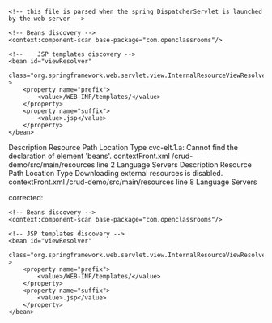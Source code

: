 <?xml version="1.0" encoding="UTF-8"?>
<beans xmlns="http://www.springframework.org/schema/beans"
    xmlns:xsi="http://www.w3.org/2001/XMLSchema-instance"
    xmlns:p="http://www.springframework.org/schema/p"
    xmlns:context="http://www.springframework.org/schema/context"
    xsi:schemaLocation="
        http://www.springframework.org/schema/beans
        http://www.springframework.org/schema/beans/spring-beans.xsd
        http://www.springframework.org/schema/context
        http://www.springframework.org/schema/context/spring-context.xsd">

	<!-- this file is parsed when the spring DispatcherServlet is launched by the web server -->

	<!-- Beans discovery -->
    <context:component-scan base-package="com.openclassrooms"/>

	<!-- 	JSP templates discovery -->
	<bean id="viewResolver"
    	class="org.springframework.web.servlet.view.InternalResourceViewResolver" >
        <property name="prefix">
            <value>/WEB-INF/templates/</value>
        </property>
        <property name="suffix">
            <value>.jsp</value>
        </property>
    </bean>

</beans>

Description	Resource	Path	Location	Type
cvc-elt.1.a: Cannot find the declaration of element 'beans'.	contextFront.xml	/crud-demo/src/main/resources	line 2	Language Servers
Description	Resource	Path	Location	Type
Downloading external resources is disabled.	contextFront.xml	/crud-demo/src/main/resources	line 8	Language Servers

corrected:
<?xml version="1.0" encoding="UTF-8"?>
<beans xmlns="http://www.springframework.org/schema/beans"
    xmlns:xsi="http://www.w3.org/2001/XMLSchema-instance"
    xmlns:context="http://www.springframework.org/schema/context"
    xsi:schemaLocation="
        http://www.springframework.org/schema/beans
        http://www.springframework.org/schema/beans/spring-beans.xsd
        http://www.springframework.org/schema/context
        http://www.springframework.org/schema/context/spring-context.xsd">

    <!-- Beans discovery -->
    <context:component-scan base-package="com.openclassrooms"/>

    <!-- JSP templates discovery -->
    <bean id="viewResolver"
        class="org.springframework.web.servlet.view.InternalResourceViewResolver" >
        <property name="prefix">
            <value>/WEB-INF/templates/</value>
        </property>
        <property name="suffix">
            <value>.jsp</value>
        </property>
    </bean>

</beans>

